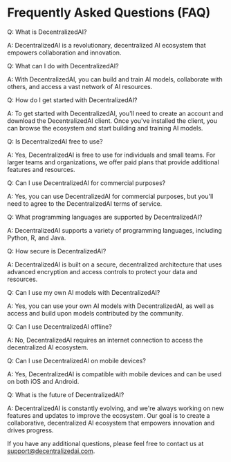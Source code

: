 # Frequently Asked Questions (FAQ)

Q: What is DecentralizedAI?

A: DecentralizedAI is a revolutionary, decentralized AI ecosystem that empowers collaboration and innovation.

Q: What can I do with DecentralizedAI?

A: With DecentralizedAI, you can build and train AI models, collaborate with others, and access a vast network of AI resources.

Q: How do I get started with DecentralizedAI?

A: To get started with DecentralizedAI, you'll need to create an account and download the DecentralizedAI client. Once you've installed the client, you can browse the ecosystem and start building and training AI models.

Q: Is DecentralizedAI free to use?

A: Yes, DecentralizedAI is free to use for individuals and small teams. For larger teams and organizations, we offer paid plans that provide additional features and resources.

Q: Can I use DecentralizedAI for commercial purposes?

A: Yes, you can use DecentralizedAI for commercial purposes, but you'll need to agree to the DecentralizedAI terms of service.

Q: What programming languages are supported by DecentralizedAI?

A: DecentralizedAI supports a variety of programming languages, including Python, R, and Java.

Q: How secure is DecentralizedAI?

A: DecentralizedAI is built on a secure, decentralized architecture that uses advanced encryption and access controls to protect your data and resources.

Q: Can I use my own AI models with DecentralizedAI?

A: Yes, you can use your own AI models with DecentralizedAI, as well as access and build upon models contributed by the community.

Q: Can I use DecentralizedAI offline?

A: No, DecentralizedAI requires an internet connection to access the decentralized AI ecosystem.

Q: Can I use DecentralizedAI on mobile devices?

A: Yes, DecentralizedAI is compatible with mobile devices and can be used on both iOS and Android.

Q: What is the future of DecentralizedAI?

A: DecentralizedAI is constantly evolving, and we're always working on new features and updates to improve the ecosystem. Our goal is to create a collaborative, decentralized AI ecosystem that empowers innovation and drives progress.

If you have any additional questions, please feel free to contact us at support@decentralizedai.com.
